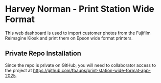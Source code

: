 # Harvey Norman - Print Station Wide Format

This web dashboard is used to import customer photos from the Fujifilm Reimagine Kiosk and print them on Epson wide
format printers.

## Private Repo Installation

Since the repo is private on GitHub, you will need to collaborator access to the project
at  https://github.com/fbaups/print-station-wide-format-app-2025.



